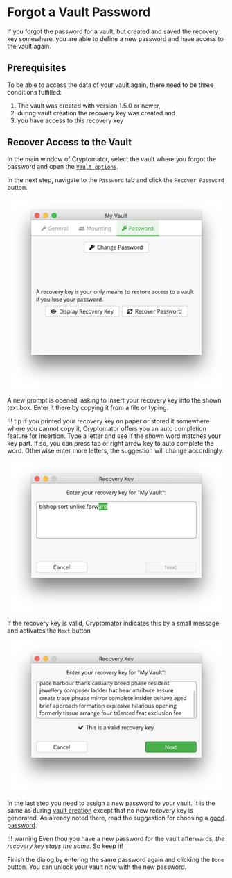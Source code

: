 # Forgot a Vault Password

If you forgot the password for a vault, but created and saved the recovery key somewhere, you are able to define a new password and have access to the vault again.

## Prerequisites

To be able to access the data of your vault again, there need to be three conditions fulfilled:

1. The vault was created with version 1.5.0 or newer,
1. during vault creation the recovery key was created and
1. you have access to this recovery key

## Recover Access to the Vault

In the main window of Cryptomator, select the vault where you forgot the password and open the [`Vault options`](TODO).

[//]: # (TODO: add picture with "ForgotPassword" vault)

In the next step, navigate to the `Password` tab and click the `Recover Password` button.

![Vault options allowing you to enter a recovery key](../img/desktop/vault-options-password.png)

A new prompt is opened, asking to insert your recovery key into the shown text box. Enter it there by copying it from a file or typing.

!!! tip
    If you printed your recovery key on paper or stored it somewhere where you cannot copy it, Cryptomator offers you an auto completion feature for insertion.
    Type a letter and see if the shown word matches your key part.
    If so, you can press tab or right arrow key to auto complete the word.
    Otherwise enter more letters, the suggestion will change accordingly.

![Autocompletion during recovery key entry](../img/desktop/recoverykey-recover-enter.png)

If the recovery key is valid, Cryptomator indicates this by a small message and activates the `Next` button

![A valid recovery key has been entered](../img/desktop/recoverykey-recover-valid.png)

In the last step you need to assign a new password to your vault.
It is the same as during [vault creation](../adding-vaults/#3-choose-a-passwords) except that no new recovery key is generated.
As already noted there, read the suggestion for choosing a [good password](../../security/advice/#good-passwords).

!!! warning
    Even thou you have a new password for the vault afterwards, _the recovery key stays the same_. So keep it!

Finish the dialog by entering the same password again and clicking the `Done` button.
You can unlock your vault now with the new password.